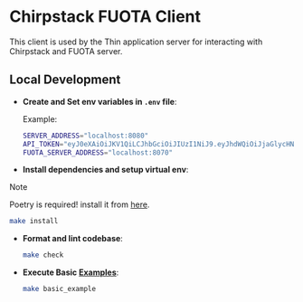 # Chirpstack FUOTA Client

This client is used by the Thin application server for interacting with Chirpstack and FUOTA server.

## Local Development

- **Create and Set env variables in `.env` file**:

  Example:

  ```sh
  SERVER_ADDRESS="localhost:8080"
  API_TOKEN="eyJ0eXAiOiJKV1QiLCJhbGciOiJIUzI1NiJ9.eyJhdWQiOiJjaGlycHN0YWNrIiwiaXNzIjoiY2hpcnBzdGFjayIsInN1YiI6ImJjNjhjZTY1LWM2YjItNDM0MS1hZjA5LTJkZGZlYjA4YzZlZSIsInR5cCI6ImtleSJ9.I5H7U1XZhOIZ2JKWUHkRwIH0Z8ChlvjeZKm1Owetdbk"
  FUOTA_SERVER_ADDRESS="localhost:8070"
  ```

- **Install dependencies and setup virtual env**:

> [!NOTE]
> Poetry is required! install it from [here](https://python-poetry.org/docs/#installation).

```sh
make install
```

- **Format and lint codebase**:

  ```sh
  make check
  ```

- **Execute Basic [Examples](./examples/basic.py)**:

  ```sh
  make basic_example
  ```
